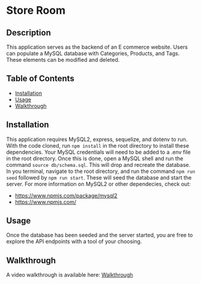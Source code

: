 # Store Room

## Description  
This application serves as the backend of an E commerce website. Users can populate a MySQL database with Categories, Products, and Tags. These elements can be modified and deleted.

## Table of Contents
* [Installation](#installation)
* [Usage](#usage)
* [Walkthrough](#walkthrough)

## Installation
This application requires MySQL2, express, sequelize, and dotenv to run. With the code cloned, run ```npm install``` in the root directory to install these dependencies. Your MySQL credentials will need to be added to a .env file in the root directory. Once this is done, open a MySQL shell and run the command ```source db/schema.sql```. This will drop and recreate the database. In you terminal, navigate to the root directory, and run the command ```npm run seed``` followed by  ```npm run start```. These will seed the database and start the server. For more information on MySQL2 or other dependecies, check out:
* https://www.npmjs.com/package/mysql2
* https://www.npmjs.com/

## Usage
Once the database has been seeded and the server started, you are free to explore the API endpoints with a tool of your choosing.

## Walkthrough
A video walkthrough is available here: [Walkthrough](https://d.pr/v/G68PoI)

